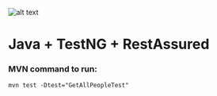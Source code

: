 ![alt text](https://m.media-amazon.com/images/I/61B4aYju+NL._AC_SX679_.jpg)


# Java + TestNG + RestAssured

### MVN command to run:

`mvn test -Dtest="GetAllPeopleTest"`